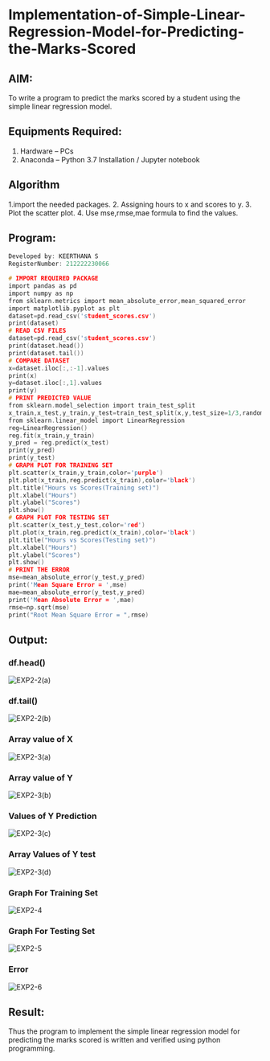 # Implementation-of-Simple-Linear-Regression-Model-for-Predicting-the-Marks-Scored

## AIM:
To write a program to predict the marks scored by a student using the simple linear regression model.


## Equipments Required:
1. Hardware – PCs
2. Anaconda – Python 3.7 Installation / Jupyter notebook


## Algorithm
1.import the needed packages. 
2. Assigning hours to x and scores to y. 
3. Plot the scatter plot. 
4. Use mse,rmse,mae formula to find the values.


## Program:
```c
Developed by: KEERTHANA S
RegisterNumber: 212222230066

# IMPORT REQUIRED PACKAGE
import pandas as pd
import numpy as np
from sklearn.metrics import mean_absolute_error,mean_squared_error
import matplotlib.pyplot as plt
dataset=pd.read_csv('student_scores.csv')
print(dataset)
# READ CSV FILES
dataset=pd.read_csv('student_scores.csv')
print(dataset.head())
print(dataset.tail())
# COMPARE DATASET
x=dataset.iloc[:,:-1].values
print(x)
y=dataset.iloc[:,1].values
print(y)
# PRINT PREDICTED VALUE
from sklearn.model_selection import train_test_split
x_train,x_test,y_train,y_test=train_test_split(x,y,test_size=1/3,random_state=0)
from sklearn.linear_model import LinearRegression
reg=LinearRegression()
reg.fit(x_train,y_train)
y_pred = reg.predict(x_test)
print(y_pred)
print(y_test)
# GRAPH PLOT FOR TRAINING SET
plt.scatter(x_train,y_train,color='purple')
plt.plot(x_train,reg.predict(x_train),color='black')
plt.title("Hours vs Scores(Training set)")
plt.xlabel("Hours")
plt.ylabel("Scores")
plt.show()
# GRAPH PLOT FOR TESTING SET
plt.scatter(x_test,y_test,color='red')
plt.plot(x_train,reg.predict(x_train),color='black')
plt.title("Hours vs Scores(Testing set)")
plt.xlabel("Hours")
plt.ylabel("Scores")
plt.show()
# PRINT THE ERROR
mse=mean_absolute_error(y_test,y_pred)
print('Mean Square Error = ',mse)
mae=mean_absolute_error(y_test,y_pred)
print('Mean Absolute Error = ',mae)
rmse=np.sqrt(mse)
print("Root Mean Square Error = ",rmse)
```

## Output:

### df.head()

![EXP2-2(a)](https://github.com/AnnBlessy/Implementation-of-Simple-Linear-Regression-Model-for-Predicting-the-Marks-Scored/assets/119477835/83e836a5-4565-48a7-9977-a7f085fe48d5)

### df.tail()

![EXP2-2(b)](https://github.com/AnnBlessy/Implementation-of-Simple-Linear-Regression-Model-for-Predicting-the-Marks-Scored/assets/119477835/1e89f794-316e-495d-8cc6-d996bf4aa8fb)

### Array value of X

![EXP2-3(a)](https://github.com/AnnBlessy/Implementation-of-Simple-Linear-Regression-Model-for-Predicting-the-Marks-Scored/assets/119477835/6f0f203a-f964-45a6-8fef-03c94460ab0f)


### Array value of Y

![EXP2-3(b)](https://github.com/AnnBlessy/Implementation-of-Simple-Linear-Regression-Model-for-Predicting-the-Marks-Scored/assets/119477835/b395273b-5b41-401e-b75e-ece609b0ba79)


### Values of Y Prediction

![EXP2-3(c)](https://github.com/AnnBlessy/Implementation-of-Simple-Linear-Regression-Model-for-Predicting-the-Marks-Scored/assets/119477835/e3e7d3bb-9a18-4345-a77c-a82898b9bee6)


### Array Values of Y test

![EXP2-3(d)](https://github.com/AnnBlessy/Implementation-of-Simple-Linear-Regression-Model-for-Predicting-the-Marks-Scored/assets/119477835/e0268633-13d2-49c9-9a4a-b970839acf42)

### Graph For Training Set

![EXP2-4](https://github.com/AnnBlessy/Implementation-of-Simple-Linear-Regression-Model-for-Predicting-the-Marks-Scored/assets/119477835/1c9e8b15-9199-4037-b22f-f026defe8889)


### Graph For Testing Set

![EXP2-5](https://github.com/AnnBlessy/Implementation-of-Simple-Linear-Regression-Model-for-Predicting-the-Marks-Scored/assets/119477835/f9ed7cc5-e28a-4376-aac4-efcd9cdc92f9)


### Error

![EXP2-6](https://github.com/AnnBlessy/Implementation-of-Simple-Linear-Regression-Model-for-Predicting-the-Marks-Scored/assets/119477835/80090da9-868b-4854-b970-840396a4be77)



## Result:
Thus the program to implement the simple linear regression model for predicting the marks scored is written and verified using python programming.
